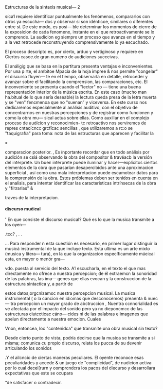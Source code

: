  

 

Estructuras de la sintaxis musical— 2

síca1 requiere identificar puntualmente los fenómenos, compararlos con otros ya escucha—
dos y observar si son idénticoe, similares o diferentes entre sí. De este modo, es posi—
ble determinar los momentos de cierre de la exposicion de cada fenomeno, instante en el
que retroactivamente se lo comprende. La audicion eg siempre un proceso que avanza en
el tiempo y a la vez retrocede reconstruyendo comprensivamente lo ya escuchado.

El proceso descripto es, por cierto, arduo y vertiginoso y requiere en Ciertos casoe.de
gran numeno de audiciones succeivas.

El análigig que se basa en la partitura presenta ventajas e inconvenientes. Por una
p rte, el ambitoe Mpacia de la hoja impree & nos permite "congelar" el discurso fluyen—
te en el tiempo, observarla en detalle, retroceder y avanzar sobre el facilitando la
comprension, las comparaciones, etc. El inconveniente se presenta cuando el "lector" no
— tiene una buena representación interior de la música escrita. En este caso (mucho man
ha.bitual de lo que sería deseable) la lectura queda presa de la letra muerta y se "ven"
fencmenoa que no "suenan” y viceversa.
En este curso nos dedicaremos especialmente al análisis auditivo, con el objetivo de
concentrarnos en nuestras percepciones y de registrar como funcionen y como la obra mu—
sical actua sobre ellas. Como auxiliar en el complejo proceso de audícíon y reconocimien-
tc retroactivo nos serviremcs de repres cntacícncc grcfícac sencillas , que utilizaremos
a rc:o se "taquigrafía" para toma: nota de las estructuras que aparecen y facilitar la

»

comparacion posterior. ,
Es ínportante recordar que en todo análisis por audición se csiá observando la obra
del compositor & travéacb la versión del intérprete. Un buen intérprete puede iluminar
y hacer—explícitos ciertos elementos de la obra que pasarían desapercibidos ante una
aproximacion superficial , así como una mala interpretacion puede escamotear datos para
la comprensión de la obra. Estos próblemas deben ser tenidos en cuenta en el analisis,
para intentar identificar las caracteristicas intrínsecas de la obra y "filtrarlas" &

traves de la interpretacion.

#### discurso muéical
' En que consiste el discurso musical? Qué es lo que la musica transmite a los oyen—

.tcc? , . .

… Para responder n esta cuestión es necesario, en primer lugar distinguir ia musicá
instrumental de la que incluye texto. Esta ultima es un arte mixto (musica y litera—
tura), en la que la organizacion específicamente múeical esta, en mayor o menór gra—

vdo. puesta al servicio del texto. A1 escucharla, en el texto el que mas directamente
no ofrece a nuestra percepcion; de él extraemcn la sonoridad de las palabras, las ima—
genes que ellas evocan y la construccion de la estructura sintactica y, a partir de

estos datos;orgcnizamoc nuestra percepcion musical.
La musica instrumental ( o la cancion en idiomas que desconocemos) preaenta & nuec—
tra percepcion un mayor grado de abctruccion , Nuentra ccnncrialidad es ve afectada
por el impacto del sonido pero ya no dieponcmcc de las estructuras ciutccticac cáno—
cides ni de las palabras e imagenes que apelun directamente a nuestra emocion. Cuales

Vnon, entoncea, loc "contenidca" que transmite una obra musical sin texto?

Desde cierto punto de vista, podría decirse que la musica se transmite a si misma;
comunica cu propio discurso, relata los pucca de su devenir articulando los sonidos

.Y el ailcncio de ciertas maneras peculiares. El oyente reconoce esas peculiaridades
y accede & un juego de "complicidad", de nudicion activa por lo cual decei[rurn y
oomprcndcra los pacos del diecurso y desarrollara expectativas que este se ocupara

“de satisfacer o contradecir.


